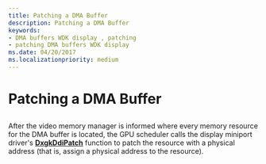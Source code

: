 ```yaml
---
title: Patching a DMA Buffer
description: Patching a DMA Buffer
keywords:
- DMA buffers WDK display , patching
- patching DMA buffers WDK display
ms.date: 04/20/2017
ms.localizationpriority: medium
---
```


# Patching a DMA Buffer


## <span id="ddk_patching_a_dma_buffer_gg"></span><span id="DDK_PATCHING_A_DMA_BUFFER_GG"></span>


After the video memory manager is informed where every memory resource for the DMA buffer is located, the GPU scheduler calls the display miniport driver's [**DxgkDdiPatch**](/windows-hardware/drivers/ddi/d3dkmddi/nc-d3dkmddi-dxgkddi_patch) function to patch the resource with a physical address (that is, assign a physical address to the resource).

 

